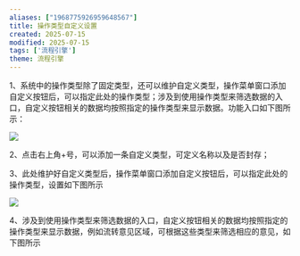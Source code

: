 ```yaml
---
aliases: ["1968775926959648567"]
title: 操作类型自定义设置
created: 2025-07-15
modified: 2025-07-15
tags: ['流程引擎']
theme: 流程引擎
---
```


1、系统中的操作类型除了固定类型，还可以维护自定义类型，操作菜单窗口添加自定义按钮后，可以指定此处的操作类型；涉及到使用操作类型来筛选数据的入口，自定义按钮相关的数据均按照指定的操作类型来显示数据。功能入口如下图所示：

![](https://myhelpdoc.oss-cn-heyuan.aliyuncs.com/mdimages/cd8a22a43f408fd72ebba7b07289eba5.jpg)

2、点击右上角+号，可以添加一条自定义类型，可定义名称以及是否封存；

3、此处维护好自定义类型后，操作菜单窗口添加自定义按钮后，可以指定此处的操作类型，设置如下图所示

![](https://myhelpdoc.oss-cn-heyuan.aliyuncs.com/mdimages/a9dcc4b041b17033614209d2c62262dd.jpg)

4、涉及到使用操作类型来筛选数据的入口，自定义按钮相关的数据均按照指定的操作类型来显示数据，例如流转意见区域，可根据这些类型来筛选相应的意见，如下图所示

